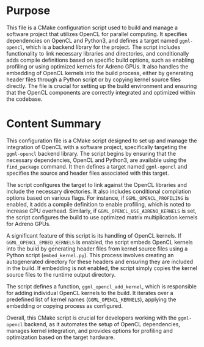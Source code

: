# Purpose
This file is a CMake configuration script used to build and manage a software project that utilizes OpenCL for parallel computing. It specifies dependencies on OpenCL and Python3, and defines a target named `ggml-opencl`, which is a backend library for the project. The script includes functionality to link necessary libraries and directories, and conditionally adds compile definitions based on specific build options, such as enabling profiling or using optimized kernels for Adreno GPUs. It also handles the embedding of OpenCL kernels into the build process, either by generating header files through a Python script or by copying kernel source files directly. The file is crucial for setting up the build environment and ensuring that the OpenCL components are correctly integrated and optimized within the codebase.
# Content Summary
This configuration file is a CMake script designed to set up and manage the integration of OpenCL with a software project, specifically targeting the `ggml-opencl` backend library. The script begins by ensuring that the necessary dependencies, OpenCL and Python3, are available using the `find_package` command. It then defines a target named `ggml-opencl` and specifies the source and header files associated with this target.

The script configures the target to link against the OpenCL libraries and include the necessary directories. It also includes conditional compilation options based on various flags. For instance, if `GGML_OPENCL_PROFILING` is enabled, it adds a compile definition to enable profiling, which is noted to increase CPU overhead. Similarly, if `GGML_OPENCL_USE_ADRENO_KERNELS` is set, the script configures the build to use optimized matrix multiplication kernels for Adreno GPUs.

A significant feature of this script is its handling of OpenCL kernels. If `GGML_OPENCL_EMBED_KERNELS` is enabled, the script embeds OpenCL kernels into the build by generating header files from kernel source files using a Python script (`embed_kernel.py`). This process involves creating an autogenerated directory for these headers and ensuring they are included in the build. If embedding is not enabled, the script simply copies the kernel source files to the runtime output directory.

The script defines a function, `ggml_opencl_add_kernel`, which is responsible for adding individual OpenCL kernels to the build. It iterates over a predefined list of kernel names (`GGML_OPENCL_KERNELS`), applying the embedding or copying process as configured.

Overall, this CMake script is crucial for developers working with the `ggml-opencl` backend, as it automates the setup of OpenCL dependencies, manages kernel integration, and provides options for profiling and optimization based on the target hardware.

